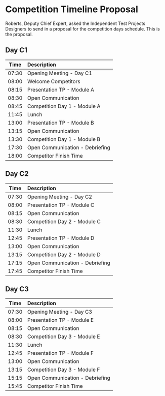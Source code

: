 # Competition Timeline Proposal

Roberts, Deputy Chief Expert, asked the Independent Test Projects Designers to send in a proposal for the 
competition days schedule. This is the proposal.


## Day C1

| Time  | Description                      |
|-------|:---------------------------------|
| 07:30 | Opening Meeting - Day C1         |
| 08:00 | Welcome Competitors              |
| 08:15 | Presentation TP - Module A       |
| 08:30 | Open Communication               |
| 08:45 | Competition Day 1 - Module A     |
| 11:45 | Lunch                            |
| 13:00 | Presentation TP - Module B       |
| 13:15 | Open Communication               |
| 13:30 | Competition Day 1 - Module B     |
| 17:30 | Open Communication - Debriefing  |
| 18:00 | Competitor Finish Time           |


## Day C2

| Time  | Description                      |
|-------|:---------------------------------|
| 07:30 | Opening Meeting - Day C2         |
| 08:00 | Presentation TP - Module C       |
| 08:15 | Open Communication               |
| 08:30 | Competition Day 2 - Module C     |
| 11:30 | Lunch                            |
| 12:45 | Presentation TP - Module D       |
| 13:00 | Open Communication               |
| 13:15 | Competition Day 2 - Module D     |
| 17:15 | Open Communication - Debriefing  |
| 17:45 | Competitor Finish Time           |


## Day C3

| Time  | Description                      |
|-------|:---------------------------------|
| 07:30 | Opening Meeting - Day C3         |
| 08:00 | Presentation TP - Module E       |
| 08:15 | Open Communication               |
| 08:30 | Competition Day 3 - Module E     |
| 11:30 | Lunch                            |
| 12:45 | Presentation TP - Module F       |
| 13:00 | Open Communication               |
| 13:15 | Competition Day 3 - Module F     |
| 15:15 | Open Communication - Debriefing  |
| 15:45 | Competitor Finish Time           |
